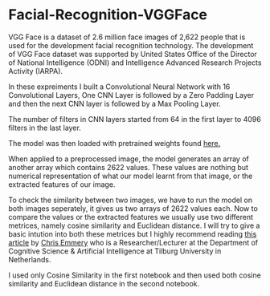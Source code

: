 # Facial-Recognition-VGGFace

VGG Face is a dataset of 2.6 million face images of 2,622 people that is used for the development facial recognition technology. The development of VGG Face dataset was supported by United States Office of the Director of National Intelligence (ODNI) and Intelligence Advanced Research Projects Activity (IARPA).

In these expreiments I built a Convolutional Neural Network with 16 Convolutional Layers, One CNN Layer is followed by a Zero Padding Layer and then the next CNN layer is followed by a Max Pooling Layer.

The number of filters in CNN layers started from 64 in the first layer to 4096 filters in the last layer.

The model was then loaded with pretrained weights found [here.](https://drive.google.com/file/d/1CPSeum3HpopfomUEK1gybeuIVoeJT_Eo/view?usp=sharing)

When applied to a preprocessed image, the model generates an array of another array which contains 2622 values. These values are nothing but numerical representation of what our model learnt from that image, or the extracted features of our image.

To check the similarity between two images, we have to run the model on both images seperately, it gives us two arrays of 2622 values each. Now to compare the values or the extracted features we usually use two different metrices, namely cosine similarity and Euclidean distance. I will try to give a basic intution into both these metrices but I highly recommend reading [this article](https://cmry.github.io/notes/euclidean-v-cosine) by [Chris Emmery](https://cmry.github.io/) who is a Researcher/Lecturer at the Department of Cognitive Science & Artificial Intelligence at Tilburg University in Netherlands.

I used only Cosine Similarity in the first notebook and then used both cosine similarity and Euclidean distance in the second notebook.
